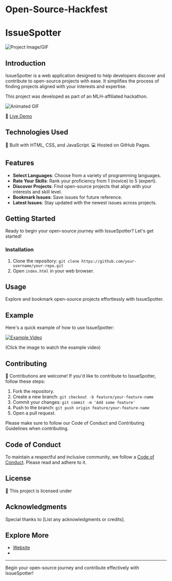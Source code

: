 # Open-Source-Hackfest

# IssueSpotter

![Project Image/GIF](https://your-image-url-here.com)

## Introduction

IssueSpotter is a web application designed to help developers discover and contribute to open-source projects with ease. It simplifies the process of finding projects aligned with your interests and expertise.

This project was developed as part of an MLH-affiliated hackathon.

![Animated GIF](https://your-animated-gif-url-here.com)

🚀 [Live Demo](https://your-live-demo-link-here.com)

## Technologies Used

🔧 Built with HTML, CSS, and JavaScript.
💻 Hosted on GitHub Pages.


## Features

- **Select Languages**: Choose from a variety of programming languages.
- **Rate Your Skills**: Rank your proficiency from 1 (novice) to 5 (expert).
- **Discover Projects**: Find open-source projects that align with your interests and skill level.
- **Bookmark Issues**: Save issues for future reference.
- **Latest Issues**: Stay updated with the newest issues across projects.

## Getting Started

Ready to begin your open-source journey with IssueSpotter? Let's get started!

### Installation

1. Clone the repository: `git clone https://github.com/your-username/your-repo.git`
2. Open `index.html` in your web browser.

## Usage

Explore and bookmark open-source projects effortlessly with IssueSpotter.

## Example

Here's a quick example of how to use IssueSpotter:

[![Example Video](https://img.youtube.com/vi/your-youtube-video-id/0.jpg)](https://www.youtube.com/watch?v=your-youtube-video-id)

(Click the image to watch the example video)

## Contributing

🎉 Contributions are welcome! If you'd like to contribute to IssueSpotter, follow these steps:

1. Fork the repository.
2. Create a new branch: `git checkout -b feature/your-feature-name`
3. Commit your changes: `git commit -m 'Add some feature'`
4. Push to the branch: `git push origin feature/your-feature-name`
5. Open a pull request.

Please make sure to follow our Code of Conduct and Contributing Guidelines when contributing.

## Code of Conduct

To maintain a respectful and inclusive community, we follow a [Code of Conduct](link-to-code-of-conduct.md). Please read and adhere to it.

## License

📝 This project is licensed under

## Acknowledgments

Special thanks to [List any acknowledgments or credits].

## Explore More

- [Website](https://your-website-link-here.com)
- 
---

Begin your open-source journey and contribute effectively with IssueSpotter!
